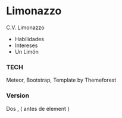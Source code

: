 # Limonazzo

C.V. Limonazzo

  - Habilidades
  - Intereses
  - Un Limón

### TECH

Meteor, Bootstrap, Template by Themeforest

### Version
Dos , ( antes de element )

